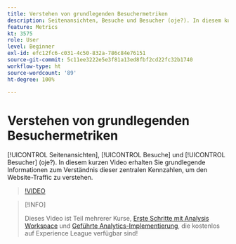 ```yaml
---
title: Verstehen von grundlegenden Besuchermetriken
description: Seitenansichten, Besuche und Besucher (oje?). In diesem kurzen Video erhalten Sie grundlegende Informationen zum Verständnis dieser zentralen Kennzahlen, um den Website-Traffic zu verstehen.
feature: Metrics
kt: 3575
role: User
level: Beginner
exl-id: efc12fc6-c031-4c50-832a-786c84e76151
source-git-commit: 5c11ee3222e5e3f81a13ed8fbf2cd22fc32b1740
workflow-type: ht
source-wordcount: '89'
ht-degree: 100%

---
```


# Verstehen von grundlegenden Besuchermetriken

[!UICONTROL Seitenansichten], [!UICONTROL Besuche] und [!UICONTROL Besucher] (oje?). In diesem kurzen Video erhalten Sie grundlegende Informationen zum Verständnis dieser zentralen Kennzahlen, um den Website-Traffic zu verstehen.

>[!VIDEO](https://video.tv.adobe.com/v/28774/?quality=12)

>[!INFO]
>
> Dieses Video ist Teil mehrerer Kurse, [Erste Schritte mit Analysis Workspace](https://experienceleague.adobe.com/?recommended=Analytics-U-1-2020.1.workspace&amp;lang=de) und [Geführte Analytics-Implementierung](https://experienceleague.adobe.com/?recommended=Analytics-D-1-2019.1&amp;lang=de), die kostenlos auf Experience League verfügbar sind!

